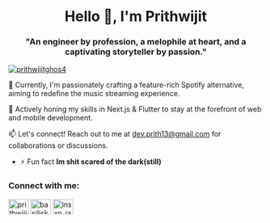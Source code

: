 <h1 align="center">Hello 👋, I'm Prithwijit</h1>
<h3 align="center">"An engineer by profession, a melophile at heart, and a captivating storyteller by passion."</h3>

<p align="left"> <a href="https://twitter.com/prithwijitghos4" target="blank"><img src="https://img.shields.io/twitter/follow/prithwijitghos4?logo=twitter&style=for-the-badge" alt="prithwijitghos4" /></a> </p>

🔭 Currently, I'm passionately crafting a feature-rich Spotify alternative, aiming to redefine the music streaming experience.

🌱 Actively honing my skills in Next.js & Flutter to stay at the forefront of web and mobile development.

📫 Let's connect! Reach out to me at dev.prith13@gmail.com for collaborations or discussions.

- ⚡ Fun fact **Im shit scared of the dark(still)**

<h3 align="left">Connect with me:</h3>
<p align="left">
<a href="https://twitter.com/prithwijitghos4" target="blank"><img align="center" src="https://raw.githubusercontent.com/rahuldkjain/github-profile-readme-generator/master/src/images/icons/Social/twitter.svg" alt="prithwijitghos4" height="30" width="40" /></a>
<a href="https://linkedin.com/in/basiliskftw" target="blank"><img align="center" src="https://raw.githubusercontent.com/rahuldkjain/github-profile-readme-generator/master/src/images/icons/Social/linked-in-alt.svg" alt="basiliskftw" height="30" width="40" /></a>
<a href="https://instagram.com/insxn_iac" target="blank"><img align="center" src="https://raw.githubusercontent.com/rahuldkjain/github-profile-readme-generator/master/src/images/icons/Social/instagram.svg" alt="insxn_iac" height="30" width="40" /></a>
</p>
